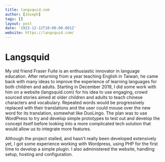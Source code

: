 ```yaml
---
title: langsquid.com
author: [Joseph]
tags: []
layout: post
date: '1923-12-12T10:00:00.001Z'
website: https://langsquid.com/
---
```

Langsquid
===

My old friend Fraser Fuite is an enthusiastic innovator in language education. After returning from a year teaching English in Taiwan, he came back with many ideas to improve the experience of learning languages for both children and adults. Starting in December 2019, I did some work with him on a website (langsquid.com) for his idea to use engaging, crowd sourced stories aimed at older children and adults to teach chinese characters and vocabulary. Repeated words would be progressively replaced with their translations and the user could mouse over the new word for its translation, somewhat like DuoLingo. The plan was to use WordPress to try and develop simple prototypes to test out and develop the concept itself before looking into a more complicated tech solution that would allow us to integrate more features. 

Although the project stalled, and hasn't really been developed extensively yet, I got some experience working with Wordpress, using PHP for the first time to develop a simple plugin. I also administered the website, handling setup, hosting and configuration.